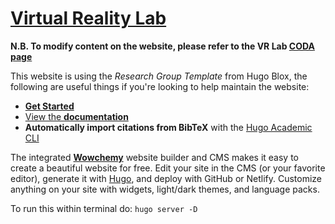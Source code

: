 # [Virtual Reality Lab](https://virtualrealitylab.netlify.app)


**N.B. To modify content on the website, please refer to the VR Lab [CODA page](https://coda.io/d/_dfkFKZfkBvc/Websites_suUeI84V)**

This website is using the _Research Group Template_ from Hugo Blox, the following are useful things if you're looking to help maintain the website:

- [**Get Started**](https://hugoblox.com/hugo-themes/)
- [View the **documentation**](https://docs.hugoblox.com/)
- **Automatically import citations from BibTeX** with the [Hugo Academic CLI](https://github.com/GetRD/academic-file-converter)

The integrated [**Wowchemy**](https://hugoblox.com) website builder and CMS makes it easy to create a beautiful website for free. Edit your site in the CMS (or your favorite editor), generate it with [Hugo](https://github.com/gohugoio/hugo), and deploy with GitHub or Netlify. Customize anything on your site with widgets, light/dark themes, and language packs.

To run this within terminal do: `hugo server -D`


